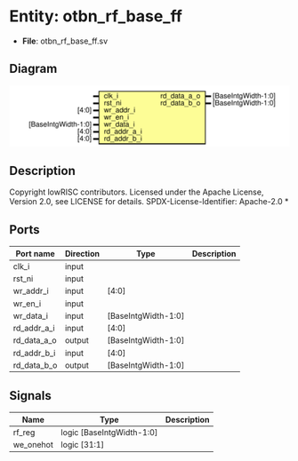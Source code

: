 # Entity: otbn_rf_base_ff

- **File**: otbn_rf_base_ff.sv
## Diagram

![Diagram](otbn_rf_base_ff.svg "Diagram")
## Description

 Copyright lowRISC contributors.
 Licensed under the Apache License, Version 2.0, see LICENSE for details.
 SPDX-License-Identifier: Apache-2.0
*

## Ports

| Port name   | Direction | Type                | Description |
| ----------- | --------- | ------------------- | ----------- |
| clk_i       | input     |                     |             |
| rst_ni      | input     |                     |             |
| wr_addr_i   | input     | [4:0]               |             |
| wr_en_i     | input     |                     |             |
| wr_data_i   | input     | [BaseIntgWidth-1:0] |             |
| rd_addr_a_i | input     | [4:0]               |             |
| rd_data_a_o | output    | [BaseIntgWidth-1:0] |             |
| rd_addr_b_i | input     | [4:0]               |             |
| rd_data_b_o | output    | [BaseIntgWidth-1:0] |             |
## Signals

| Name      | Type                      | Description |
| --------- | ------------------------- | ----------- |
| rf_reg    | logic [BaseIntgWidth-1:0] |             |
| we_onehot | logic [31:1]              |             |
